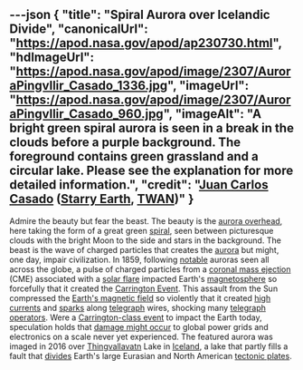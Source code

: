 ---json
{
  "title": "Spiral Aurora over Icelandic Divide",
  "canonicalUrl": "https://apod.nasa.gov/apod/ap230730.html",
  "hdImageUrl": "https://apod.nasa.gov/apod/image/2307/AuroraPingvllir_Casado_1336.jpg",
  "imageUrl": "https://apod.nasa.gov/apod/image/2307/AuroraPingvllir_Casado_960.jpg",
  "imageAlt": "A bright green spiral aurora is seen in a break in the clouds before a purple background. The foreground contains green grassland and a circular lake. Please see the explanation for more detailed information.",
  "credit": "[Juan Carlos Casado](https://www.twanight.org/casado) ([Starry Earth](https://www.flickr.com/photos/starryearth/albums/), [TWAN](https://www.twanight.org/))"
}
---

Admire the beauty but fear the beast. The beauty is the [aurora overhead](https://apod.nasa.gov/apod/ap120430.html), here taking the form of a great green [spiral](https://originalbeauty.wordpress.com/2009/06/27/spirals-in-nature/), seen between picturesque clouds with the bright Moon to the side and stars in the background. The beast is the wave of charged particles that creates the [aurora](https://apod.nasa.gov/apod/ap960527.html) but might, one day, impair civilization. In 1859, following [notable](https://thumbs.dreamstime.com/b/cat-dog-looking-up-isolated-white-background-40403239.jpg) auroras seen all across the globe, a pulse of charged particles from a [coronal mass ejection](https://solarscience.msfc.nasa.gov/CMEs.shtml) (CME) associated with a [solar flare](https://apod.nasa.gov/apod/ap031029.html) impacted Earth's [magnetosphere](https://science.nasa.gov/heliophysics/focus-areas/magnetosphere-ionosphere) so forcefully that it created the [Carrington Event](https://en.wikipedia.org/wiki/Carrington_Event). This assault from the Sun compressed the [Earth's magnetic field](https://www.nasa.gov/mission_pages/sunearth/news/gallery/Earths-magneticfieldlines-dipole.html) so violently that it created [high currents](https://en.wikipedia.org/wiki/Faraday%27s_law_of_induction) and [sparks](https://youtu.be/U8skz484Ctk) along [telegraph](https://en.wikipedia.org/wiki/Electrical_telegraph) wires, shocking many [telegraph operators](https://en.wikipedia.org/wiki/Telegraphist#/media/File:COLLECTIE_TROPENMUSEUM_Telegrafist_die_telegrammen_ontvangt_op_Sabang_TMnr_10022280.jpg). Were a [Carrington-class event](https://science.nasa.gov/science-news/science-at-nasa/2014/02may_superstorm/) to impact the Earth today, speculation holds that [damage might occur](https://www.smithsonianmag.com/science-nature/what-damage-could-be-caused-by-a-massive-solar-storm-25627394/) to global power grids and electronics on a scale never yet experienced. The featured aurora was imaged in 2016 over [Thingvallavatn](https://en.wikipedia.org/wiki/%C3%9Eingvallavatn) Lake in [Iceland](https://en.wikipedia.org/wiki/Iceland), a lake that partly fills a fault that [divides](https://youtu.be/Bhu2umi0QII) Earth's large Eurasian and North American [tectonic plates](https://www.worldatlas.com/aatlas/infopage/tectonic.gif).
